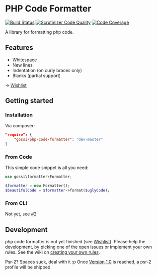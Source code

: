 # PHP Code Formatter

[![Build Status](https://travis-ci.org/gossi/php-code-formatter.svg?branch=master)](https://travis-ci.org/gossi/php-code-formatter)
[![Scrutinizer Code Quality](https://scrutinizer-ci.com/g/gossi/php-code-formatter/badges/quality-score.png?b=master)](https://scrutinizer-ci.com/g/gossi/php-code-formatter/?branch=master)
[![Code Coverage](https://scrutinizer-ci.com/g/gossi/php-code-formatter/badges/coverage.png?b=master)](https://scrutinizer-ci.com/g/gossi/php-code-formatter/?branch=master)

A library for formatting php code.


## Features

- Whitespace
- New lines
- Indentation (on curly braces only)
- Blanks (partial support)

-> [Wishlist](https://github.com/gossi/php-code-formatter/labels/feature-request)

## Getting started

### Installation

Via composer:

```json
"require": {
    "gossi/php-code-formatter": "dev-master"
}
```

### From Code

This simple code snippet is all you need:

```php
use gossi\formatter\Formatter;

$formatter = new Formatter();
$beautifulCode = $formatter->format($uglyCode);
```

### From CLI

Not yet, see [#2](https://github.com/gossi/php-code-formatter/issues/2)

## Development

php code formatter is not yet finished (see [Wishlist](https://github.com/gossi/php-code-formatter/labels/feature-request)). Please help the development, by picking one of the open issues or implement your own rules. See the wiki on [creating your own rules](https://github.com/gossi/php-code-formatter/wiki/creating-your-own-Rules).

Psr-2? Spaces suck, deal with it :p Once [Version 1.0](https://github.com/gossi/php-code-formatter/milestones/Version%201.0) is reached, a psr-2 profile will be shipped.

